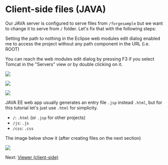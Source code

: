 # Client-side files (JAVA)

Our JAVA server is configured to serve files from `/forgesample` but we want to change it to serve from `/` folder. Let's fix that with the following steps:

Setting the path to nothing in the Eclipse web modules edit dialog enabled me to access the project without any path component in the URL (i.e. ROOT)

You can reach the web modules edit dialog by pressing F3 if you select Tomcat in the "Servers" view or by double clicking on it.

![](_media/java/Eclipse_server_root.png)


![](_media/java/Eclipse_web_module.png)


![](_media/java/Eclipse_root_empty.png)



JAVA EE web app usually generates an entry file `.jsp` instead `.html`, but for this tutorial let's just use `.html` for simplicity.

- `/`: `.html` (or `.jsp` for other projects)
- `/js`: `.js`
- `/css`: `.css`

The image below show it (after creating files on the next section)

![](_media/java/Eclipse_client_side.png)

Next: [Viewer (client-side)](viewer/viewer)